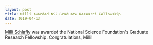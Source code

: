 ```yaml
---
layout: post
title: Milli Awarded NSF Graduate Research Fellowship
date: 2019-04-13
---
```

<!-- <div class="container">
  <img class="hover_box" style="width:50%" src="IMAGE_PATH" alt="ALT_TEXT" >
  <div class="caption" style="width:50%; bottom:3%"><p>CAPTION_TEXT</p></div>
</div> -->

[Milli Schlafly](https://murpheylab.github.io/people/millischlafly) was awarded the National Science Foundation's Graduate Research Fellowship. Congratulations, Milli!
